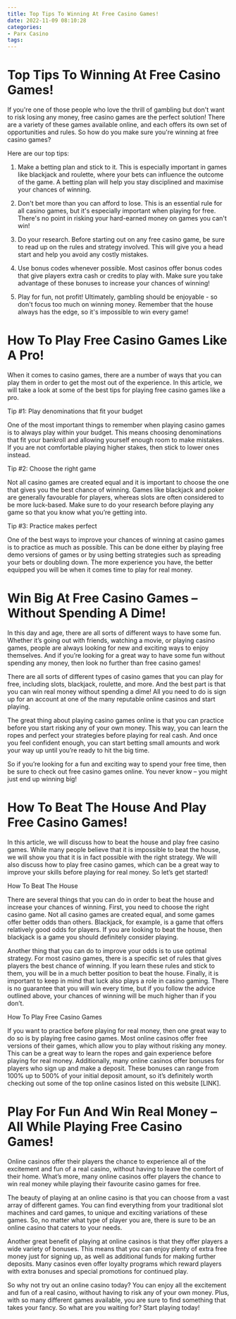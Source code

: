 ```yaml
---
title: Top Tips To Winning At Free Casino Games!
date: 2022-11-09 08:10:28
categories:
- Parx Casino
tags:
---
```



#  Top Tips To Winning At Free Casino Games!

If you're one of those people who love the thrill of gambling but don't want to risk losing any money, free casino games are the perfect solution! There are a variety of these games available online, and each offers its own set of opportunities and rules. So how do you make sure you're winning at free casino games?

 Here are our top tips:

1. Make a betting plan and stick to it. This is especially important in games like blackjack and roulette, where your bets can influence the outcome of the game. A betting plan will help you stay disciplined and maximise your chances of winning.

2. Don't bet more than you can afford to lose. This is an essential rule for all casino games, but it's especially important when playing for free. There's no point in risking your hard-earned money on games you can't win!

3. Do your research. Before starting out on any free casino game, be sure to read up on the rules and strategy involved. This will give you a head start and help you avoid any costly mistakes.

4. Use bonus codes whenever possible. Most casinos offer bonus codes that give players extra cash or credits to play with. Make sure you take advantage of these bonuses to increase your chances of winning!

5. Play for fun, not profit! Ultimately, gambling should be enjoyable - so don't focus too much on winning money. Remember that the house always has the edge, so it's impossible to win every game!

#  How To Play Free Casino Games Like A Pro!

When it comes to casino games, there are a number of ways that you can play them in order to get the most out of the experience. In this article, we will take a look at some of the best tips for playing free casino games like a pro.

Tip #1: Play denominations that fit your budget

One of the most important things to remember when playing casino games is to always play within your budget. This means choosing denominations that fit your bankroll and allowing yourself enough room to make mistakes. If you are not comfortable playing higher stakes, then stick to lower ones instead.

Tip #2: Choose the right game

Not all casino games are created equal and it is important to choose the one that gives you the best chance of winning. Games like blackjack and poker are generally favourable for players, whereas slots are often considered to be more luck-based. Make sure to do your research before playing any game so that you know what you’re getting into.

Tip #3: Practice makes perfect

One of the best ways to improve your chances of winning at casino games is to practice as much as possible. This can be done either by playing free demo versions of games or by using betting strategies such as spreading your bets or doubling down. The more experience you have, the better equipped you will be when it comes time to play for real money.

#  Win Big At Free Casino Games – Without Spending A Dime!

In this day and age, there are all sorts of different ways to have some fun. Whether it’s going out with friends, watching a movie, or playing casino games, people are always looking for new and exciting ways to enjoy themselves. And if you’re looking for a great way to have some fun without spending any money, then look no further than free casino games!

There are all sorts of different types of casino games that you can play for free, including slots, blackjack, roulette, and more. And the best part is that you can win real money without spending a dime! All you need to do is sign up for an account at one of the many reputable online casinos and start playing.

The great thing about playing casino games online is that you can practice before you start risking any of your own money. This way, you can learn the ropes and perfect your strategies before playing for real cash. And once you feel confident enough, you can start betting small amounts and work your way up until you’re ready to hit the big time.

So if you’re looking for a fun and exciting way to spend your free time, then be sure to check out free casino games online. You never know – you might just end up winning big!

#  How To Beat The House And Play Free Casino Games!

In this article, we will discuss how to beat the house and play free casino games. While many people believe that it is impossible to beat the house, we will show you that it is in fact possible with the right strategy. We will also discuss how to play free casino games, which can be a great way to improve your skills before playing for real money. So let’s get started!

How To Beat The House

There are several things that you can do in order to beat the house and increase your chances of winning. First, you need to choose the right casino game. Not all casino games are created equal, and some games offer better odds than others. Blackjack, for example, is a game that offers relatively good odds for players. If you are looking to beat the house, then blackjack is a game you should definitely consider playing.

Another thing that you can do to improve your odds is to use optimal strategy. For most casino games, there is a specific set of rules that gives players the best chance of winning. If you learn these rules and stick to them, you will be in a much better position to beat the house. Finally, it is important to keep in mind that luck also plays a role in casino gaming. There is no guarantee that you will win every time, but if you follow the advice outlined above, your chances of winning will be much higher than if you don’t.

How To Play Free Casino Games

If you want to practice before playing for real money, then one great way to do so is by playing free casino games. Most online casinos offer free versions of their games, which allow you to play without risking any money. This can be a great way to learn the ropes and gain experience before playing for real money. Additionally, many online casinos offer bonuses for players who sign up and make a deposit. These bonuses can range from 100% up to 500% of your initial deposit amount, so it’s definitely worth checking out some of the top online casinos listed on this website [LINK].

#  Play For Fun And Win Real Money – All While Playing Free Casino Games!

Online casinos offer their players the chance to experience all of the excitement and fun of a real casino, without having to leave the comfort of their home. What’s more, many online casinos offer players the chance to win real money while playing their favourite casino games for free.

The beauty of playing at an online casino is that you can choose from a vast array of different games. You can find everything from your traditional slot machines and card games, to unique and exciting variations of these games. So, no matter what type of player you are, there is sure to be an online casino that caters to your needs.

Another great benefit of playing at online casinos is that they offer players a wide variety of bonuses. This means that you can enjoy plenty of extra free money just for signing up, as well as additional funds for making further deposits. Many casinos even offer loyalty programs which reward players with extra bonuses and special promotions for continued play.

So why not try out an online casino today? You can enjoy all the excitement and fun of a real casino, without having to risk any of your own money. Plus, with so many different games available, you are sure to find something that takes your fancy. So what are you waiting for? Start playing today!